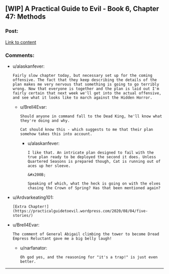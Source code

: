 ## [WIP] A Practical Guide to Evil - Book 6, Chapter 47: Methods

### Post:

[Link to content](https://practicalguidetoevil.wordpress.com/2020/08/04/chapter-47-methods/)

### Comments:

- u/alaskanfever:
  ```
  Fairly slow chapter today, but necessary set up for the coming offensive. The fact that they keep describing the details of the plan makes me very nervous that something is going to go terribly wrong. Now that everyone is together and the plan is laid out I'm fairly certain that next week we'll get into the actual offensive, and see what it looks like to march against the Hidden Horror.
  ```

  - u/Brell4Evar:
    ```
    Should anyone in command fall to the Dead King, he'll know what they're doing and why.

    Cat should know this - which suggests to me that their plan somehow takes this into account.
    ```

    - u/alaskanfever:
      ```
      I like that. An intricate plan designed to fail with the true plan ready to be deployed the second it does. Unless Quartered Seasons is prepared though, Cat is running out of aces up her sleeve.

      &#x200B;

      Speaking of which, what the heck is going on with the elves chasing the Crown of Spring? Has that been mentioned again?
      ```

- u/Ardvarkeating101:
  ```
  [Extra Chapter!](https://practicalguidetoevil.wordpress.com/2020/08/04/five-stories/)
  ```

- u/Brell4Evar:
  ```
  The comment of General Abigail climbing the tower to become Dread Empress Reluctant gave me a big belly laugh!
  ```

  - u/narfanator:
    ```
    Oh god yes, and the reasoning for "it's a trap!" is just even better.
    ```

---

